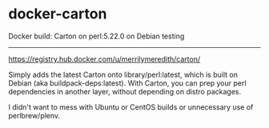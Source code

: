 docker-carton
=============

Docker build: Carton on perl:5.22.0 on Debian testing

* * *

https://registry.hub.docker.com/u/merrilymeredith/carton/

Simply adds the latest Carton onto library/perl:latest, which is built on
Debian (aka buildpack-deps:latest).  With Carton, you can prep your perl
dependencies in another layer, without depending on distro packages.

I didn't want to mess with Ubuntu or CentOS builds or unnecessary use of
perlbrew/plenv.

